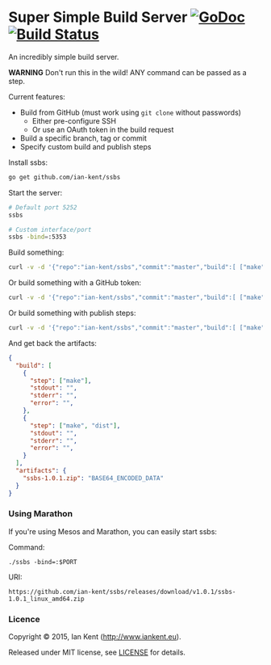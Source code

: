 Super Simple Build Server  [![GoDoc](https://godoc.org/github.com/ian-kent/ssbs?status.svg)](https://godoc.org/github.com/ian-kent/ssbs) [![Build Status](https://travis-ci.org/ian-kent/ssbs.svg?branch=master)](https://travis-ci.org/ian-kent/ssbs)
=========================

An incredibly simple build server.

**WARNING** Don't run this in the wild! ANY command can be passed as a step.

Current features:
- Build from GitHub (must work using `git clone` without passwords)
  - Either pre-configure SSH
  - Or use an OAuth token in the build request
- Build a specific branch, tag or commit
- Specify custom build and publish steps

Install ssbs:
```bash
go get github.com/ian-kent/ssbs
```

Start the server:
```bash
# Default port 5252
ssbs

# Custom interface/port
ssbs -bind=:5353
```

Build something:
```bash
curl -v -d '{"repo":"ian-kent/ssbs","commit":"master","build":[ ["make"], ["make","dist"] ], "artifacts": "ssbs-*.zip" }' http://localhost:5252/build
```

Or build something with a GitHub token:
```bash
curl -v -d '{"repo":"ian-kent/ssbs","commit":"master","build":[ ["make"], ["make","dist"] ], "artifacts": "ssbs-*.zip", "token": "YOUR-GITHUB-TOKEN" }' http://localhost:5252/build
```

Or build something with publish steps:
```bash
curl -v -d '{"repo":"ian-kent/ssbs","commit":"master","build":[ ["make"], ["make","dist"] ], "publish":[ ["echo", "hi"] ] "artifacts": "ssbs-*.zip" }' http://localhost:5252/build
```

And get back the artifacts:
```json
{
  "build": [
    {
      "step": ["make"],
      "stdout": "",
      "stderr": "",
      "error": "",
    },
    {
      "step": ["make", "dist"],
      "stdout": "",
      "stderr": "",
      "error": "",
    }
  ],
  "artifacts": {
    "ssbs-1.0.1.zip": "BASE64_ENCODED_DATA"
  }
}
```

### Using Marathon

If you're using Mesos and Marathon, you can easily start ssbs:

Command:

`./ssbs -bind=:$PORT`

URI:

`https://github.com/ian-kent/ssbs/releases/download/v1.0.1/ssbs-1.0.1_linux_amd64.zip`

### Licence

Copyright ©‎ 2015, Ian Kent (http://www.iankent.eu).

Released under MIT license, see [LICENSE](LICENSE.md) for details.
